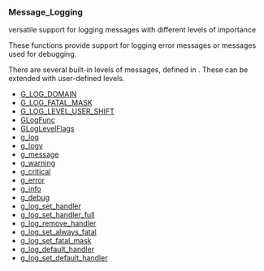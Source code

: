 ### Message_Logging

versatile support for logging messages
     with different levels of importance

 These functions provide support for logging error messages
 or messages used for debugging.

 There are several built-in levels of messages, defined in
 [](GLogLevelFlags). These can be extended with user-defined levels.

* [G_LOG_DOMAIN]()
* [G_LOG_FATAL_MASK]()
* [G_LOG_LEVEL_USER_SHIFT]()
* [GLogFunc]()
* [GLogLevelFlags]()
* [g_log]()
* [g_logv]()
* [g_message]()
* [g_warning]()
* [g_critical]()
* [g_error]()
* [g_info]()
* [g_debug]()
* [g_log_set_handler]()
* [g_log_set_handler_full]()
* [g_log_remove_handler]()
* [g_log_set_always_fatal]()
* [g_log_set_fatal_mask]()
* [g_log_default_handler]()
* [g_log_set_default_handler]()

